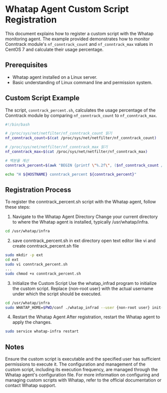 # Whatap Agent Custom Script Registration

This document explains how to register a custom script with the Whatap monitoring agent. The example provided demonstrates how to monitor Conntrack module's `nf_conntrack_count` and `nf_conntrack_max` values in CentOS 7 and calculate their usage percentage.

## Prerequisites

- Whatap agent installed on a Linux server.
- Basic understanding of Linux command line and permission system.

## Custom Script Example

The script, `conntrack_percent.sh`, calculates the usage percentage of the Conntrack module by comparing `nf_conntrack_count` to `nf_conntrack_max`.

```bash
#!/bin/bash

# /proc/sys/net/netfilter/nf_conntrack_count 읽기
nf_conntrack_count=$(cat /proc/sys/net/netfilter/nf_conntrack_count)

# /proc/sys/net/netfilter/nf_conntrack_max 읽기
nf_conntrack_max=$(cat /proc/sys/net/netfilter/nf_conntrack_max)

# 백분율 계산
conntrack_percent=$(awk "BEGIN {printf \"%.2f\", ($nf_conntrack_count / $nf_conntrack_max) * 100}")

echo "H ${HOSTNAME} conntrack_percent ${conntrack_percent}"
```

## Registration Process
To register the conntrack_percent.sh script with the Whatap agent, follow these steps:

1. Navigate to the Whatap Agent Directory
Change your current directory to where the Whatap agent is installed, typically /usr/whatap/infra.

```bash
cd /usr/whatap/infra
```
2. save conntrack_percent.sh in ext directory
open text editor like vi and create conntrack_percent.sh file 
```bash
sudo mkdir -p ext 
cd ext
sudo vi conntrack_percent.sh
...
sudo chmod +x conntrack_percent.sh
```

3. Initialize the Custom Script
Use the whatap_infrad program to initialize the custom script. Replace {non-root user} with the actual username under which the script should be executed.

```bash
cd /usr/whatap/infra
sudo WHATAP_HOME=$PWD/conf ./whatap_infrad --user {non-root user} init-script
```
4. Restart the Whatap Agent
After registration, restart the Whatap agent to apply the changes.

```bash
sudo service whatap-infra restart
```
## Notes
Ensure the custom script is executable and the specified user has sufficient permissions to execute it.
The configuration and management of the custom script, including its execution frequency, are managed through the Whatap agent's configuration file.
For more information on configuring and managing custom scripts with Whatap, refer to the official documentation or contact Whatap support.



